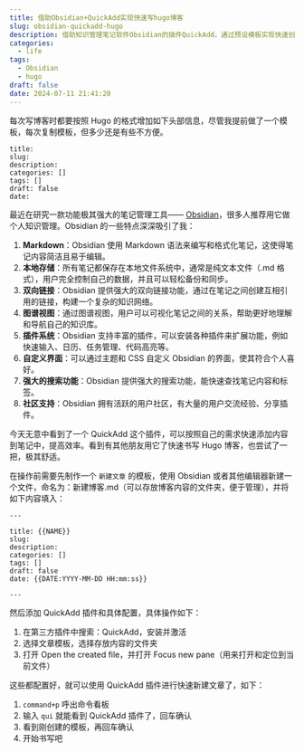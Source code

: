 ```yaml
---
title: 借助Obsidian+QuickAdd实现快速写hugo博客
slug: obsidian-quickadd-hugo
description: 借助知识管理笔记软件Obsidian的插件QuickAdd，通过预设模板实现快速创建hugo文章。
categories:
  - life
tags:
  - Obsidian
  - hugo
draft: false
date: 2024-07-11 21:41:20
---
```


每次写博客时都要按照 Hugo 的格式增加如下头部信息，尽管我提前做了一个模板，每次复制模板，但多少还是有些不方便。

```
title: 
slug: 
description: 
categories: []
tags: []
draft: false
date: 
```

最近在研究一款功能极其强大的笔记管理工具—— [Obsidian](https://obsidian.md/)，很多人推荐用它做个人知识管理。Obsidian 的一些特点深深吸引了我：

1. **Markdown**：Obsidian 使用 Markdown 语法来编写和格式化笔记，这使得笔记内容简洁且易于编辑。
2. **本地存储**：所有笔记都保存在本地文件系统中，通常是纯文本文件（.md 格式），用户完全控制自己的数据，并且可以轻松备份和同步。
3. **双向链接**：Obsidian 提供强大的双向链接功能，通过在笔记之间创建互相引用的链接，构建一个复杂的知识网络。
4. **图谱视图**：通过图谱视图，用户可以可视化笔记之间的关系，帮助更好地理解和导航自己的知识库。
5. **插件系统**：Obsidian 支持丰富的插件，可以安装各种插件来扩展功能，例如快速输入、日历、任务管理、代码高亮等。
6. **自定义界面**：可以通过主题和 CSS 自定义 Obsidian 的界面，使其符合个人喜好。
7. **强大的搜索功能**：Obsidian 提供强大的搜索功能，能快速查找笔记内容和标签。
8. **社区支持**：Obsidian 拥有活跃的用户社区，有大量的用户交流经验、分享插件。

今天无意中看到了一个 QuickAdd 这个插件，可以按照自己的需求快速添加内容到笔记中，提高效率。看到有其他朋友用它了快速书写 Hugo 博客，也尝试了一把，极其舒适。

在操作前需要先制作一个 `新建文章` 的模板，使用 Obsidian 或者其他编辑器新建一个文件，命名为：新建博客.md（可以存放博客内容的文件夹，便于管理），并将如下内容填入：

```
---

title: {{NAME}}
slug: 
description: 
categories: []
tags: []
draft: false
date: {{DATE:YYYY-MM-DD HH:mm:ss}}

---
```

然后添加 QuickAdd 插件和具体配置，具体操作如下：

1. 在第三方插件中搜索：QuickAdd，安装并激活
2. 选择文章模板，选择存放内容的文件夹
3. 打开 Open the created file，并打开 Focus new pane（用来打开和定位到当前文件）

这些都配置好，就可以使用 QuickAdd 插件进行快速新建文章了，如下：

1. `command+p` 呼出命令看板
2. 输入 `qui` 就能看到 QuickAdd 插件了，回车确认
3. 看到刚创建的模板，再回车确认
4. 开始书写吧

